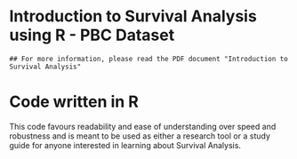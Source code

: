 # Introduction to Survival Analysis using R - PBC Dataset
 
	## For more information, please read the PDF document "Introduction to Survival Analysis"

	
# Code written in R
This code favours readability and ease of understanding over speed and robustness and is meant to be used as either a research 
tool or a study guide for anyone interested in learning about Survival Analysis.
